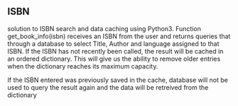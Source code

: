 ## ISBN
solution to ISBN search and data caching using Python3. Function get_book_info(isbn) receives an ISBN from the user and returns queries that through a database to select Title, Author and language assigned to that ISBN. If the ISBN has not recently been called, the result will be cached in an ordered dictionary. This will give us the ability to remove older entries when the dictionary reaches its maximum capacity.

If the ISBN entered was previously saved in the cache, database will not be used to query the result again and the data will be retreived from the dictionary

